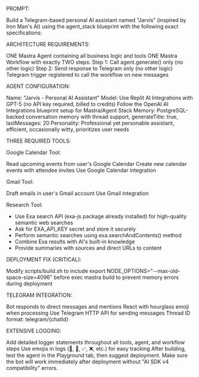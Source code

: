 PROMPT:

Build a Telegram-based personal AI assistant named "Jarvis" (inspired by Iron Man's AI) using the agent_stack blueprint with the following exact specifications:

ARCHITECTURE REQUIREMENTS:

ONE Mastra Agent containing all business logic and tools
ONE Mastra Workflow with exactly TWO steps:
Step 1: Call agent.generate() only (no other logic)
Step 2: Send response to Telegram only (no other logic)
Telegram trigger registered to call the workflow on new messages

AGENT CONFIGURATION:

Name: "Jarvis - Personal AI Assistant"
Model: Use Replit AI Integrations with GPT-5 (no API key required, billed to credits)
Follow the OpenAI AI Integrations blueprint setup for Mastra/Agent Stack
Memory: PostgreSQL-backed conversation memory with thread support, generateTitle: true, lastMessages: 20
Personality: Professional yet personable assistant, efficient, occasionally witty, prioritizes user needs

THREE REQUIRED TOOLS:

Google Calendar Tool:

Read upcoming events from user's Google Calendar
Create new calendar events with attendee invites
Use Google Calendar integration

Gmail Tool:

Draft emails in user's Gmail account
Use Gmail integration

Research Tool:
- Use Exa search API (exa-js package already installed) for high-quality semantic web searches
- Ask for EXA_API_KEY secret and store it securely
- Perform semantic searches using exa.searchAndContents() method
- Combine Exa results with AI's built-in knowledge
- Provide summaries with sources and direct URLs to content

DEPLOYMENT FIX (CRITICAL):

Modify scripts/build.sh to include export NODE_OPTIONS="--max-old-space-size=4096" before exec mastra build to prevent memory errors during deployment

TELEGRAM INTEGRATION:

Bot responds to direct messages and mentions
React with hourglass emoji when processing
Use Telegram HTTP API for sending messages
Thread ID format: telegram/{chatId}

EXTENSIVE LOGGING:

Add detailed logger statements throughout all tools, agent, and workflow steps
Use emojis in logs (🔧, 📝, ✅, ❌, etc.) for easy tracking
After building, test the agent in the Playground tab, then suggest deployment. Make sure the bot will work immediately after deployment without "AI SDK v4 compatibility" errors.
